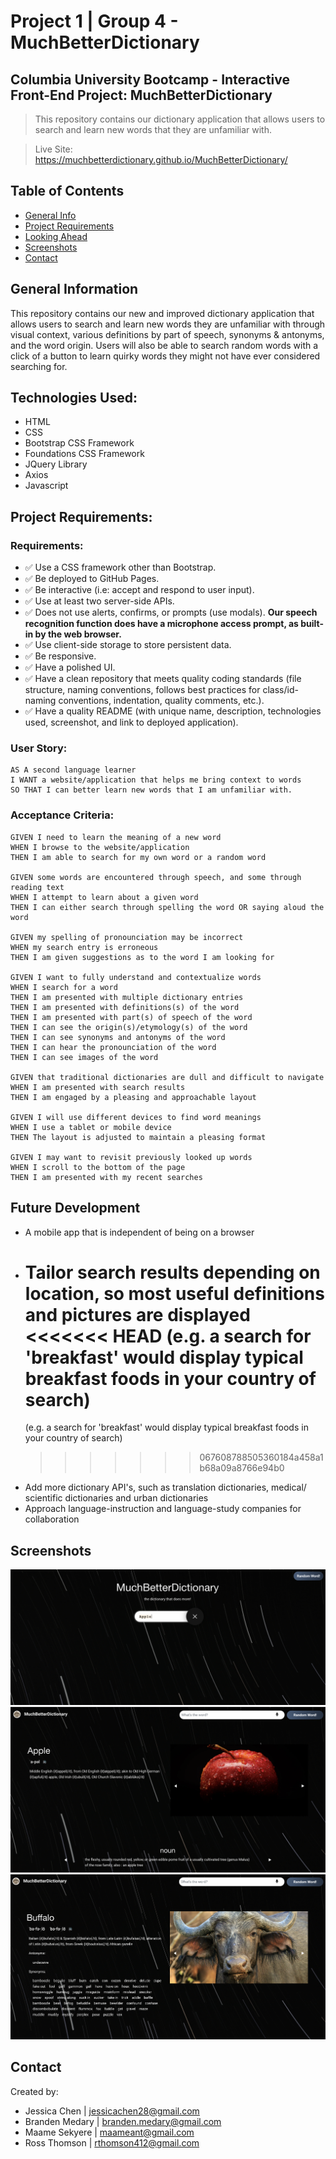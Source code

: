 # Project 1 | Group 4 - MuchBetterDictionary

## Columbia University Bootcamp - Interactive Front-End Project: MuchBetterDictionary

> This repository contains our dictionary application that allows users to search and learn new words that they are unfamiliar with.

> Live Site: https://muchbetterdictionary.github.io/MuchBetterDictionary/

## Table of Contents

- [General Info](#general-information)
- [Project Requirements](#project-requirements)
- [Looking Ahead](#future-development)
- [Screenshots](#screenshots)
- [Contact](#contact)

## General Information

This repository contains our new and improved dictionary application that allows users to search and learn new words they are unfamiliar with through visual context, various definitions by part of speech, synonyms & antonyms, and the word origin. Users will also be able to search random words with a click of a button to learn quirky words they might not have ever considered searching for.

## Technologies Used:

- HTML
- CSS
- Bootstrap CSS Framework
- Foundations CSS Framework
- JQuery Library
- Axios
- Javascript

## Project Requirements:

### Requirements:

- ✅ Use a CSS framework other than Bootstrap.
- ✅ Be deployed to GitHub Pages.
- ✅ Be interactive (i.e: accept and respond to user input).
- ✅ Use at least two server-side APIs.
- ✅ Does not use alerts, confirms, or prompts (use modals). **Our speech recognition function does have a microphone access prompt, as built-in by the web browser.**
- ✅ Use client-side storage to store persistent data.
- ✅ Be responsive.
- ✅ Have a polished UI.
- ✅ Have a clean repository that meets quality coding standards (file structure, naming conventions, follows best practices for class/id-naming conventions, indentation, quality comments, etc.).
- ✅ Have a quality README (with unique name, description, technologies used, screenshot, and link to deployed application).

### User Story:

```
AS A second language learner
I WANT a website/application that helps me bring context to words
SO THAT I can better learn new words that I am unfamiliar with.
```

### Acceptance Criteria:

```
GIVEN I need to learn the meaning of a new word
WHEN I browse to the website/application
THEN I am able to search for my own word or a random word

GIVEN some words are encountered through speech, and some through reading text
WHEN I attempt to learn about a given word
THEN I can either search through spelling the word OR saying aloud the word

GIVEN my spelling of pronounciation may be incorrect
WHEN my search entry is erroneous
THEN I am given suggestions as to the word I am looking for

GIVEN I want to fully understand and contextualize words
WHEN I search for a word
THEN I am presented with multiple dictionary entries
THEN I am presented with definitions(s) of the word
THEN I am presented with part(s) of speech of the word
THEN I can see the origin(s)/etymology(s) of the word
THEN I can see synonyms and antonyms of the word
THEN I can hear the pronounciation of the word
THEN I can see images of the word

GIVEN that traditional dictionaries are dull and difficult to navigate
WHEN I am presented with search results
THEN I am engaged by a pleasing and approachable layout

GIVEN I will use different devices to find word meanings
WHEN I use a tablet or mobile device
THEN The layout is adjusted to maintain a pleasing format

GIVEN I may want to revisit previously looked up words
WHEN I scroll to the bottom of the page
THEN I am presented with my recent searches

```

## Future Development

- A mobile app that is independent of being on a browser
- Tailor search results depending on location, so most useful definitions and pictures are displayed
  <<<<<<< HEAD
  (e.g. a search for 'breakfast' would display typical breakfast foods in your country of search)
  =======
  (e.g. a search for 'breakfast' would display typical breakfast foods in your country of search)
  > > > > > > > 067608788505360184a458a1b68a09a8766e94b0
- Add more dictionary API's, such as translation dictionaries, medical/ scientific dictionaries and urban dictionaries
- Approach language-instruction and language-study companies for collaboration

## Screenshots

![Website Homepage](./assets/images/Homepage.png)
![Website Search Results](./assets/images/Search-Results-1.png)
![Website Search Results](./assets/images/Search-Results-2.png)

## Contact

Created by:

- Jessica Chen | jessicachen28@gmail.com
- Branden Medary | branden.medary@gmail.com
- Maame Sekyere | maameant@gmail.com
- Ross Thomson | rthomson412@gmail.com
